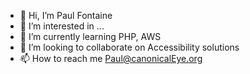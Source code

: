 - 👋 Hi, I’m Paul Fontaine
- 👀 I’m interested in ...
- 🌱 I’m currently learning PHP, AWS
- 💞️ I’m looking to collaborate on Accessibility solutions
- 📫 How to reach me Paul@canonicalEye.org

<!---
PaulFon/PaulFon is a ✨ special ✨ repository because its `README.md` (this file) appears on your GitHub profile.
You can click the Preview link to take a look at your changes.
--->
